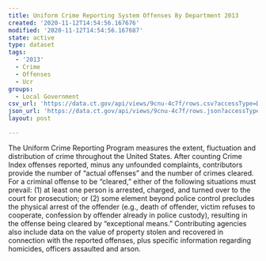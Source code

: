 ```yaml
---
title: Uniform Crime Reporting System Offenses By Department 2013
created: '2020-11-12T14:54:56.167676'
modified: '2020-11-12T14:54:56.167687'
state: active
type: dataset
tags:
  - '2013'
  - Crime
  - Offenses
  - Ucr
groups:
  - Local Government
csv_url: 'https://data.ct.gov/api/views/9cnu-4c7f/rows.csv?accessType=DOWNLOAD'
json_url: 'https://data.ct.gov/api/views/9cnu-4c7f/rows.json?accessType=DOWNLOAD'
layout: post

---
```

The Uniform Crime Reporting Program measures the extent, fluctuation and distribution of crime throughout the United States. After counting Crime Index offenses reported, minus any unfounded complaints, contributors provide the number of “actual offenses” and the number of crimes cleared. For a criminal offense to be “cleared,” either of the following situations must prevail: (1) at least one person is arrested, charged, and turned over to the court for prosecution; or (2) some element beyond police control precludes the physical arrest of the offender (e.g., death of offender, victim refuses to cooperate, confession by offender already in police custody), resulting in the offense being cleared by “exceptional means.” Contributing agencies also include data on the value of property stolen and recovered in connection with the reported offenses, plus specific information regarding homicides, officers assaulted and arson.
